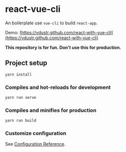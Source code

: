 # react-vue-cli

An boilerplate use `vue-cli` to build `react-app`.

Demo: [https://vdustr.github.com/react-with-vue-cli](https://vdustr.github.com/react-with-vue-cli)

**This repository is for fun. Don't use this for production.**

## Project setup

```bash
yarn install
```

### Compiles and hot-reloads for development

```bash
yarn run serve
```

### Compiles and minifies for production

```bash
yarn run build
```

### Customize configuration

See [Configuration Reference](https://cli.vuejs.org/config/).
